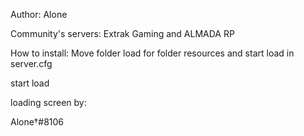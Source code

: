 Author: Alone

Community's servers: Extrak Gaming and ALMADA RP 






How to install: 
Move folder load for folder resources and start load in server.cfg

start load



loading screen by:

Alone†#8106
